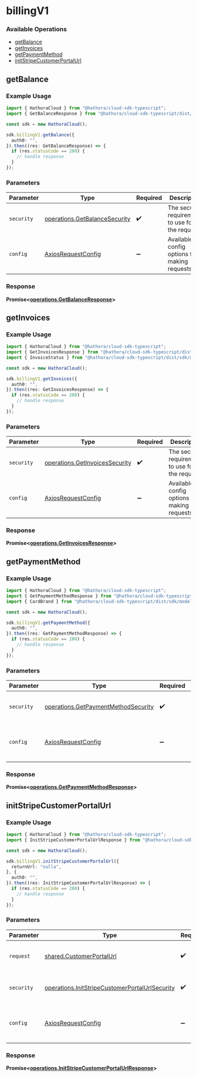# billingV1

### Available Operations

* [getBalance](#getbalance)
* [getInvoices](#getinvoices)
* [getPaymentMethod](#getpaymentmethod)
* [initStripeCustomerPortalUrl](#initstripecustomerportalurl)

## getBalance

### Example Usage

```typescript
import { HathoraCloud } from "@hathora/cloud-sdk-typescript";
import { GetBalanceResponse } from "@hathora/cloud-sdk-typescript/dist/sdk/models/operations";

const sdk = new HathoraCloud();

sdk.billingV1.getBalance({
  auth0: "",
}).then((res: GetBalanceResponse) => {
  if (res.statusCode == 200) {
    // handle response
  }
});
```

### Parameters

| Parameter                                                                      | Type                                                                           | Required                                                                       | Description                                                                    |
| ------------------------------------------------------------------------------ | ------------------------------------------------------------------------------ | ------------------------------------------------------------------------------ | ------------------------------------------------------------------------------ |
| `security`                                                                     | [operations.GetBalanceSecurity](../../models/operations/getbalancesecurity.md) | :heavy_check_mark:                                                             | The security requirements to use for the request.                              |
| `config`                                                                       | [AxiosRequestConfig](https://axios-http.com/docs/req_config)                   | :heavy_minus_sign:                                                             | Available config options for making requests.                                  |


### Response

**Promise<[operations.GetBalanceResponse](../../models/operations/getbalanceresponse.md)>**


## getInvoices

### Example Usage

```typescript
import { HathoraCloud } from "@hathora/cloud-sdk-typescript";
import { GetInvoicesResponse } from "@hathora/cloud-sdk-typescript/dist/sdk/models/operations";
import { InvoiceStatus } from "@hathora/cloud-sdk-typescript/dist/sdk/models/shared";

const sdk = new HathoraCloud();

sdk.billingV1.getInvoices({
  auth0: "",
}).then((res: GetInvoicesResponse) => {
  if (res.statusCode == 200) {
    // handle response
  }
});
```

### Parameters

| Parameter                                                                        | Type                                                                             | Required                                                                         | Description                                                                      |
| -------------------------------------------------------------------------------- | -------------------------------------------------------------------------------- | -------------------------------------------------------------------------------- | -------------------------------------------------------------------------------- |
| `security`                                                                       | [operations.GetInvoicesSecurity](../../models/operations/getinvoicessecurity.md) | :heavy_check_mark:                                                               | The security requirements to use for the request.                                |
| `config`                                                                         | [AxiosRequestConfig](https://axios-http.com/docs/req_config)                     | :heavy_minus_sign:                                                               | Available config options for making requests.                                    |


### Response

**Promise<[operations.GetInvoicesResponse](../../models/operations/getinvoicesresponse.md)>**


## getPaymentMethod

### Example Usage

```typescript
import { HathoraCloud } from "@hathora/cloud-sdk-typescript";
import { GetPaymentMethodResponse } from "@hathora/cloud-sdk-typescript/dist/sdk/models/operations";
import { CardBrand } from "@hathora/cloud-sdk-typescript/dist/sdk/models/shared";

const sdk = new HathoraCloud();

sdk.billingV1.getPaymentMethod({
  auth0: "",
}).then((res: GetPaymentMethodResponse) => {
  if (res.statusCode == 200) {
    // handle response
  }
});
```

### Parameters

| Parameter                                                                                  | Type                                                                                       | Required                                                                                   | Description                                                                                |
| ------------------------------------------------------------------------------------------ | ------------------------------------------------------------------------------------------ | ------------------------------------------------------------------------------------------ | ------------------------------------------------------------------------------------------ |
| `security`                                                                                 | [operations.GetPaymentMethodSecurity](../../models/operations/getpaymentmethodsecurity.md) | :heavy_check_mark:                                                                         | The security requirements to use for the request.                                          |
| `config`                                                                                   | [AxiosRequestConfig](https://axios-http.com/docs/req_config)                               | :heavy_minus_sign:                                                                         | Available config options for making requests.                                              |


### Response

**Promise<[operations.GetPaymentMethodResponse](../../models/operations/getpaymentmethodresponse.md)>**


## initStripeCustomerPortalUrl

### Example Usage

```typescript
import { HathoraCloud } from "@hathora/cloud-sdk-typescript";
import { InitStripeCustomerPortalUrlResponse } from "@hathora/cloud-sdk-typescript/dist/sdk/models/operations";

const sdk = new HathoraCloud();

sdk.billingV1.initStripeCustomerPortalUrl({
  returnUrl: "nulla",
}, {
  auth0: "",
}).then((res: InitStripeCustomerPortalUrlResponse) => {
  if (res.statusCode == 200) {
    // handle response
  }
});
```

### Parameters

| Parameter                                                                                                        | Type                                                                                                             | Required                                                                                                         | Description                                                                                                      |
| ---------------------------------------------------------------------------------------------------------------- | ---------------------------------------------------------------------------------------------------------------- | ---------------------------------------------------------------------------------------------------------------- | ---------------------------------------------------------------------------------------------------------------- |
| `request`                                                                                                        | [shared.CustomerPortalUrl](../../models/shared/customerportalurl.md)                                             | :heavy_check_mark:                                                                                               | The request object to use for the request.                                                                       |
| `security`                                                                                                       | [operations.InitStripeCustomerPortalUrlSecurity](../../models/operations/initstripecustomerportalurlsecurity.md) | :heavy_check_mark:                                                                                               | The security requirements to use for the request.                                                                |
| `config`                                                                                                         | [AxiosRequestConfig](https://axios-http.com/docs/req_config)                                                     | :heavy_minus_sign:                                                                                               | Available config options for making requests.                                                                    |


### Response

**Promise<[operations.InitStripeCustomerPortalUrlResponse](../../models/operations/initstripecustomerportalurlresponse.md)>**

